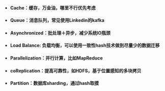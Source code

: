 * #### Cache：缓存，万金油，哪里不行优先考虑

* #### Queue：消息队列，常见使用Linkedin的kafka

* #### Asynchronized：批处理＋异步，减少系统IO瓶颈

* #### Load Balance: 负载均衡，可以使用一致性hash技术做到尽量少的数据迁移

* #### Parallelization：并行计算，比如MapReduce

* #### coReplication：提高可靠性，如HDFS，基于位置感知的多块拷贝

* #### Partition：数据库sharding，通过hash取摸
